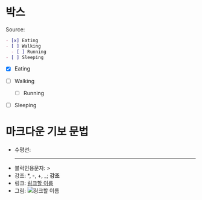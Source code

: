 # 박스
Source:

```markdown
- [x] Eating
- [ ] Walking
  - [ ] Running
- [ ] Sleeping
```

- [x] Eating
- [ ] Walking
  - [ ] Running
- [ ] Sleeping


# 마크다운 기보 문법
* 수평선: <hr/>
* 블럭인용문자: >
* 강조: *, -, +, _;  **강조**
* 링크: [링크할 이름](링크주소)
* 그림: ![링크할 이름](그림주소)

